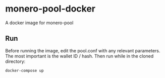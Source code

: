 # monero-pool-docker
A docker image for monero-pool

## Run
Before running the image, edit the pool.conf with any relevant parameters. The most important is the wallet ID / hash. Then run while in the cloned directory:
```
docker-compose up
```
